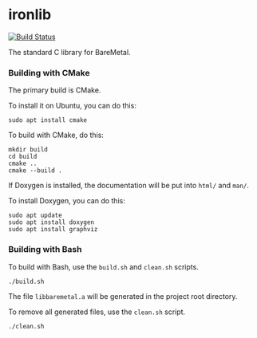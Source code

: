 ironlib
=======

[![Build Status](https://travis-ci.org/ReturnInfinity/ironlib.svg?branch=master)](https://travis-ci.org/ReturnInfinity/ironlib)

The standard C library for BareMetal.

### Building with CMake

The primary build is CMake.

To install it on Ubuntu, you can do this:

```
sudo apt install cmake
```

To build with CMake, do this:

```
mkdir build
cd build
cmake ..
cmake --build .
```

If Doxygen is installed, the documentation will be put into `html/` and `man/`.

To install Doxygen, you can do this:

```
sudo apt update
sudo apt install doxygen
sudo apt install graphviz
```

### Building with Bash

To build with Bash, use the `build.sh` and `clean.sh` scripts.

```
./build.sh
```

The file `libbaremetal.a` will be generated in the project root directory.

To remove all generated files, use the `clean.sh` script.

```
./clean.sh
```
